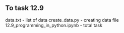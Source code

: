 ## To task 12.9
data.txt - list of data
create_data.py - creating data file 
12.9_programming_in_python.ipynb - total task
